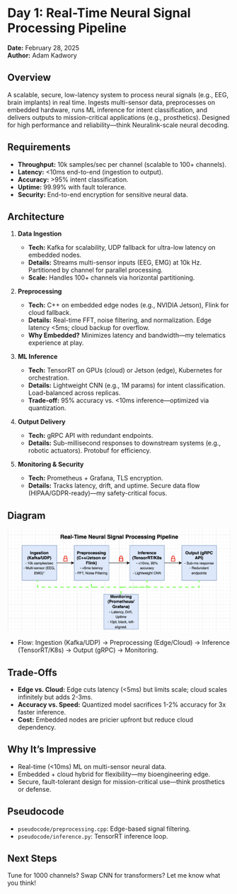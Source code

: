 # Day 1: Real-Time Neural Signal Processing Pipeline
**Date:** February 28, 2025  
**Author:** Adam Kadwory  

## Overview
A scalable, secure, low-latency system to process neural signals (e.g., EEG, brain implants) in real time. Ingests multi-sensor data, preprocesses on embedded hardware, runs ML inference for intent classification, and delivers outputs to mission-critical applications (e.g., prosthetics). Designed for high performance and reliability—think Neuralink-scale neural decoding.

## Requirements
- **Throughput:** 10k samples/sec per channel (scalable to 100+ channels).
- **Latency:** <10ms end-to-end (ingestion to output).
- **Accuracy:** >95% intent classification.
- **Uptime:** 99.99% with fault tolerance.
- **Security:** End-to-end encryption for sensitive neural data.

## Architecture
1. **Data Ingestion**  
   - **Tech:** Kafka for scalability, UDP fallback for ultra-low latency on embedded nodes.
   - **Details:** Streams multi-sensor inputs (EEG, EMG) at 10k Hz. Partitioned by channel for parallel processing.
   - **Scale:** Handles 100+ channels via horizontal partitioning.

2. **Preprocessing**  
   - **Tech:** C++ on embedded edge nodes (e.g., NVIDIA Jetson), Flink for cloud fallback.
   - **Details:** Real-time FFT, noise filtering, and normalization. Edge latency <5ms; cloud backup for overflow.
   - **Why Embedded?** Minimizes latency and bandwidth—my telematics experience at play.

3. **ML Inference**  
   - **Tech:** TensorRT on GPUs (cloud) or Jetson (edge), Kubernetes for orchestration.
   - **Details:** Lightweight CNN (e.g., 1M params) for intent classification. Load-balanced across replicas.
   - **Trade-off:** 95% accuracy vs. <10ms inference—optimized via quantization.

4. **Output Delivery**  
   - **Tech:** gRPC API with redundant endpoints.
   - **Details:** Sub-millisecond responses to downstream systems (e.g., robotic actuators). Protobuf for efficiency.

5. **Monitoring & Security**  
   - **Tech:** Prometheus + Grafana, TLS encryption.
   - **Details:** Tracks latency, drift, and uptime. Secure data flow (HIPAA/GDPR-ready)—my safety-critical focus.

## Diagram
![Architecture Diagram](architecture-diagram.png)

- Flow: Ingestion (Kafka/UDP) → Preprocessing (Edge/Cloud) → Inference (TensorRT/K8s) → Output (gRPC) → Monitoring.

## Trade-Offs
- **Edge vs. Cloud:** Edge cuts latency (<5ms) but limits scale; cloud scales infinitely but adds 2-3ms.
- **Accuracy vs. Speed:** Quantized model sacrifices 1-2% accuracy for 3x faster inference.
- **Cost:** Embedded nodes are pricier upfront but reduce cloud dependency.

## Why It’s Impressive
- Real-time (<10ms) ML on multi-sensor neural data.
- Embedded + cloud hybrid for flexibility—my bioengineering edge.
- Secure, fault-tolerant design for mission-critical use—think prosthetics or defense.

## Pseudocode
- `pseudocode/preprocessing.cpp`: Edge-based signal filtering.
- `pseudocode/inference.py`: TensorRT inference loop.

## Next Steps
Tune for 1000 channels? Swap CNN for transformers? Let me know what you think! 